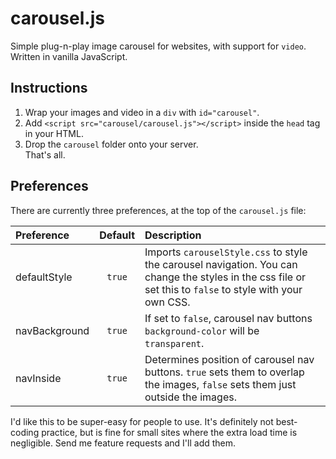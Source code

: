 carousel.js
===========

Simple plug-n-play image carousel for websites, with support for `video`.
<br/>Written in vanilla JavaScript. 

Instructions
------------
1. Wrap your images and video in a `div` with `id="carousel"`.
2. Add `<script src="carousel/carousel.js"></script>` inside the `head` tag in your HTML.
3. Drop the `carousel` folder onto your server.
<br/>That's all.

Preferences
-----------
There are currently three preferences, at the top of the `carousel.js` file:

|Preference |Default   |Description|
|:----------|:--------:|:----------|
|defaultStyle|`true`|Imports `carouselStyle.css` to style the carousel navigation. You can change the styles in the css file or set this to `false` to style with your own CSS.|
|navBackground|`true`|If set to `false`, carousel nav buttons `background-color` will be `transparent`.| 
|navInside|`true`|Determines position of carousel nav buttons. `true` sets them to overlap the images, `false` sets them just outside the images.|

I'd like this to be super-easy for people to use. It's definitely not best-coding practice, but is fine for small sites where the extra load time is negligible. Send me feature requests and I'll add them.  
